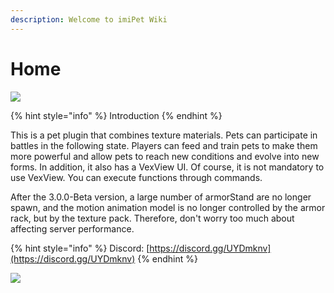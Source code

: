 ```yaml
---
description: Welcome to imiPet Wiki
---
```


# Home

![ ](https://inrhinrh.coding.net/p/tuchuang/d/tuchuang/git/raw/d6cc50dd7df4ccc2c7b2130ade19882dc5b518c3/imiPetLogo.png)

{% hint style="info" %}
Introduction
{% endhint %}

This is a pet plugin that combines texture materials. Pets can participate in battles in the following state. Players can feed and train pets to make them more powerful and allow pets to reach new conditions and evolve into new forms. In addition, it also has a VexView UI. Of course, it is not mandatory to use VexView. You can execute functions through commands.

After the 3.0.0-Beta version, a large number of armorStand are no longer spawn, and the motion animation model is no longer controlled by the armor rack, but by the texture pack. Therefore, don't worry too much about affecting server performance.

{% hint style="info" %}
Discord:  [https://discord.gg/UYDmknv](https://discord.gg/UYDmknv)
{% endhint %}

![](https://bstats.org/signatures/bukkit/imiPet.svg)



